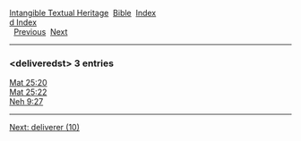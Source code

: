 [Intangible Textual Heritage](../../index)  [Bible](../index) 
[Index](index)   
[d Index](_d_)  
  [Previous](c02999)  [Next](c03001) 

------------------------------------------------------------------------

### &lt;deliveredst&gt; 3 entries

[Mat 25:20](../kjv/mat025.htm#020)  
[Mat 25:22](../kjv/mat025.htm#022)  
[Neh 9:27](../kjv/neh009.htm#027)  

------------------------------------------------------------------------

[Next: deliverer (10)](c03001)
